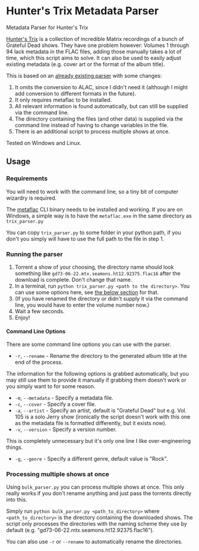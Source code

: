 # Hunter's Trix Metadata Parser
Metadata Parser for Hunter's Trix

[Hunter's Trix](https://www.facebook.com/GratefulDeadTrix) is a collection of 
incredible Matrix recordings of a bunch of Grateful Dead shows.
They have one problem however: Volumes 1 through 94 lack metadata in the FLAC
files, adding those manually takes a lot of time, which this script aims to solve.
It can also be used to easily adjust existing metadata (e.g. cover art or the 
format of the album title).

This is based on an [already existing parser](https://github.com/shacker/trix) 
with some changes:
1. It omits the conversion to ALAC, since I didn't need it
(although I might add conversion to different formats in the future).
2. It only requires metaflac to be installed.
3. All relevant information is found automatically, but can still be supplied via
the command line.
4. The directory containing the files (and other data) is supplied via the 
command line instead of having to change variables in the file.
5. There is an additional script to process multiple shows at once.

Tested on Windows and Linux.

## Usage
### Requirements
You will need to work with the command line, so a tiny bit of
computer wizardry is required.

The [metaflac](https://xiph.org/flac/documentation_tools_metaflac.html) CLI binary
needs to be installed and working. If you are on Windows, a simple way is to have
the ``metaflac.exe`` in the same directory as ``trix_parser.py``

You can copy ```trix_parser.py``` to some folder in your python path, if you don't
you simply will have to use the full path to the file in step 1.

### Running the parser
1. Torrent a show of your choosing, the directory name should look something 
like ``gd73-06-22.mtx.seamons.ht12.92375.flac16`` after the download is complete.
Don't change that name.
2. In a terminal, run ```python trix_parser.py <path to the directory>```. 
You can use some options here, see [the below section](#command-line-options) 
for that.
3. (If you have renamed the directory or didn't supply it via the command line,
you would have to enter the volume number now.)
4. Wait a few seconds.
5. Enjoy!

#### Command Line Options
There are some command line options you can use with the parser.

- ``-r``, ``--rename`` - Rename the directory to the generated album title 
at the end of the process.

The information for the following options is grabbed automatically, but you
may still use them to provide it manually if grabbing them doesn't work or
you simply want to for some reason.
- ``-m``, ``--metadata`` - Specify a metadata file.
- ``-c``, ``--cover`` - Specify a cover file.
- ``-a``, ``--artist`` - Specify an artist, default is "Grateful Dead" but e.g.
Vol. 105 is a solo Jerry show (ironically the script doesn't work with this one
as the metadata file is formatted differently, but it exists now).
- ``-v``, ``--version`` - Specify a version number.

This is completely unnecessary but it's only one line I like 
over-engineering things.
- ``-g``, ``--genre`` - Specify a different genre, default value is "Rock".

### Processing multiple shows at once

Using ``bulk_parser.py`` you can process multiple shows at once. This only really works
if you don't rename anything and just pass the torrents directly into this.

Simply run ```python bulk_parser.py <path_to_directory>``` where ``<path_to_directory>``
is the directory containing the downloaded shows. The script only processes the 
directories with the naming scheme they use by default 
(e.g. "gd73-06-22.mtx.seamons.ht12.92375.flac16").

You can also use ``-r`` or ``--rename`` to automatically rename the directories.


